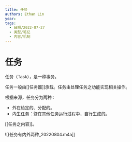 ```yaml
---
title: 任务
authors: Ethan Lin
year:
tags:
  - 日期/2022-07-27 
  - 类型/笔记 
  - 内容/机制 
---
```



# 任务





任务（Task），是一种事务。

任务一般由[[任务器]]承载。任务由处理任务之功能实现相关操作。

根据来源，任务分为两种：
- 外在给定的、分配的。
- 内生任务：暨在其他任务运行过程中，自行生成的。

[[任务之内容]]。


![[任务有内外两种_20220804.m4a]]